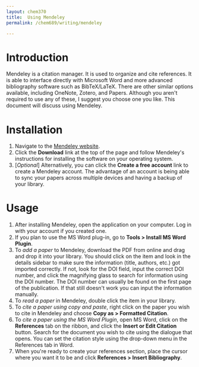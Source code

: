 ```yaml
---
layout: chem370
title:  Using Mendeley
permalink: /chem689/writing/mendeley

---
```


# Introduction

Mendeley is a citation manager.  It is used to organize and cite references.  It is able to interface directly with Microsoft Word and more advanced bibliography software such as BibTeX/LaTeX.  There are other similar options available, including OneNote, Zotero, and Papers.  Although you aren't required to use any of these, I suggest you choose one you like.  This document will discuss using Mendeley.

# Installation

1. Navigate to the [Mendeley website](https://www.mendeley.com/?interaction_required=true).
1. Click the **Download** link at the top of the page and follow Mendeley's instructions for installing the software on your operating system.
1. [*Optional*] Alternatively, you can click the **Create a free account** link to create a Mendeley account.  The advantage of an account is being able to sync your papers across multiple devices and having a backup of your library.

# Usage

1. After installing Mendeley, open the application on your computer.  Log in with your account if you created one.
1. If you plan to use the MS Word plug-in, go to **Tools > Install MS Word Plugin**.
1. To *add a paper* to Mendeley, download the PDF from online and drag and drop it into your library.  You should click on the item and look in the details sidebar to make sure the information (title, authors, etc.) got imported correctly.  If not, look for the DOI field, input the correct DOI number, and click the magnifying glass to search for information using the DOI number.  The DOI number can usually be found on the first page of the publication.  If that still doesn't work you can input the information manually.
1. To *read a paper* in Mendeley, double click the item in your library.
1. To *cite a paper using copy and paste*, right click on the paper you wish to cite in Mendeley and choose **Copy as > Formatted Citation**.
1. To *cite a paper using the MS Word Plugin*, open MS Word, click on the **References** tab on the ribbon, and click the **Insert or Edit Citation** button.  Search for the document you wish to cite using the dialogue that opens.  You can set the citation style using the drop-down menu in the References tab in Word.
1. When you're ready to create your references section, place the cursor where you want it to be and click **References > Insert Bibliography**.
